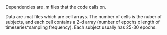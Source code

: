 Dependencies are .m files that the code calls on.

Data are .mat files which are cell arrays. The number of cells is the nuber of subjects, and each cell contains a 2-d array (number of epochs x length of timeseries*sampling frequency). Each subject usually has 25-30 epochs. 
